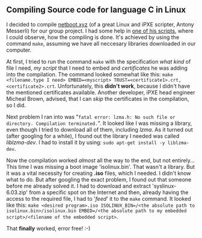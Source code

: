 ## Compiling Source code for language C in Linux

I decided to compile [netboot.xyz](https://github.com/antonym/netboot.xyz) (of a great Linux and iPXE scripter, Antony Messerli) for our group project. I had some help in [one of his scripts](https://github.com/antonym/netboot.xyz/blob/master/script/prep-release.sh), where I could observe, how the compiling is done.
It's achieved by using the command `make`, assuming we have all neccesary libraries downloaded in our computer. 

At first, I tried to run the command `make` with the specification _what kind_ of file I need, _my script_ that I need to embed and _certificates_ he was adding into the compilation.
The command looked somewhat like this: `make <filename.type I need> EMBED=<myscript> TRUST=<certificate1>.crt,<certificate2>.crt`. Unfortunately, this **didn't work**, because I didn't have the mentioned certificates available. Another developer, iPXE head engineer Micheal Brown, advised, that I can _skip_ the certificates in the compilation, so I did.

Next problem I ran into was "`fatal error: lzma.h: No such file or directory. Compilation terminated.`". It looked like I was missing a library, even though I tried to download all of them, including _lzma_. As it turned out (after googling for a while), I found out the library I needed was called _liblzma-dev_. I had to install it by using:
`sudo apt-get install -y liblzma-dev`.

Now the compilation worked _almost_ all the way to the end, but not entirely... This time I was missing a boot image 'isolinux.bin'. That wasn't a library. But it was a vital necessity for creating **.iso** files, which I needed. I didn't know what to do. But after googling the exact problem, I found out that someone before me already solved it. I had to download and extract 'syslinux-6.03.zip' from a specific spot on the Internet and then, already having the access to the required file, I had to '_feed_' it to the `make` command.
It looked like this: `make <desired program>.iso ISOLINUX_BIN=/<the absolute path to isolinux.bin>/isolinux.bin EMBED=/<the absolute path to my embedded script>/<filename of the embedded script>`.

That **finally** worked, error free! :-)

